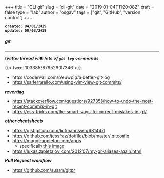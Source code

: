 
+++
title = "CLI git"
slug = "cli-git"
date = "2019-01-04T11:20:08Z"
draft = false
type = "lab"
author = "osgav"
tags = ["git", "GitHub", "version control"]
+++

**`created: 04/01/2019`**<br />
**`updated: 09/03/2019`**

##### git

---

***twitter thread with lots of `git log` commands***

{{< tweet 1033852879529017346 >}}
<!-- https://twitter.com/copyconstruct/status/1033852879529017346?s=19 -->

- https://coderwall.com/p/euwpig/a-better-git-log
- https://salferrarello.com/using-vim-view-git-commits/

***reverting***

- https://stackoverflow.com/questions/927358/how-to-undo-the-most-recent-commits-in-git
- https://css-tricks.com/the-smart-ways-to-correct-mistakes-in-git/

***other cheatsheets***

- https://gist.github.com/hofmannsven/6814451
- https://github.com/jessfraz/dotfiles/blob/master/.gitconfig
- https://maggieappleton.com/apps
  - specifically [this image](https://res.cloudinary.com/dxj9qr5gj/image/upload/v1621767505/maggieappleton.com/notes/tools/GitMistakes--large_shrink_qm96ik.png)
- https://lukas.zapletalovi.com/2012/07/my-git-aliases-again.html

***Pull Request workflow***

- https://github.com/susam/gitpr